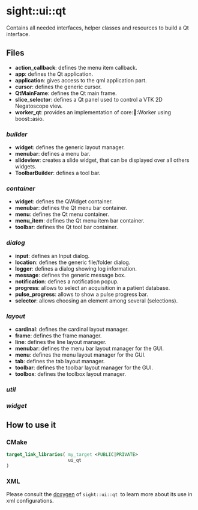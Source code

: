 # sight::ui::qt

Contains all needed interfaces, helper classes and resources to build a Qt interface.

## Files

- **action_callback**: defines the menu item callback.
- **app**: defines the Qt application.
- **application**: gives access to the qml application part.
- **cursor**: defines the generic cursor.
- **QtMainFame**: defines the Qt main frame.
- **slice_selector**: defines a Qt panel used to control a VTK 2D Negatoscope view.
- **worker_qt**: provides an implementation of core::thread::Worker using boost::asio.

### _builder_

- **widget**: defines the generic layout manager.
- **menubar**: defines a menu bar.
- **slideview**: creates a slide widget, that can be displayed over all others widgets.
- **ToolbarBuilder**: defines a tool bar.

### _container_

- **widget**: defines the QWidget container.
- **menubar**: defines the Qt menu bar container.
- **menu**: defines the Qt menu container.
- **menu_item**: defines the Qt menu item bar container.
- **toolbar**: defines the Qt tool bar container.

### _dialog_

- **input**: defines an Input dialog.
- **location**: defines the generic file/folder dialog.
- **logger**: defines a dialog showing log information.
- **message**: defines the generic message box.
- **notification**: defines a notification popup.
- **progress**: allows to select an acquisition in a patient database.
- **pulse_progress**: allows to show a pulse progress bar.
- **selector**: allows choosing an element among several (selections).

### _layout_

- **cardinal**: defines the cardinal layout manager.
- **frame**: defines the frame manager.
- **line**: defines the line layout manager.
- **menubar**: defines the menu bar layout manager for the GUI.
- **menu**: defines the menu layout manager for the GUI.
- **tab**: defines the tab layout manager.
- **toolbar**: defines the toolbar layout manager for the GUI.
- **toolbox**: defines the toolbox layout manager.

### _util_

### _widget_

## How to use it

### CMake

```cmake
target_link_libraries( my_target <PUBLIC|PRIVATE> 
                       ui_qt
)
```

### XML

Please consult the [doxygen](https://sight.pages.ircad.fr/sight) of `sight::ui::qt `to learn more about its use in xml configurations.

